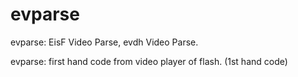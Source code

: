 # evparse
evparse: EisF Video Parse, evdh Video Parse. 

evparse: first hand code from video player of flash. (1st hand code)



